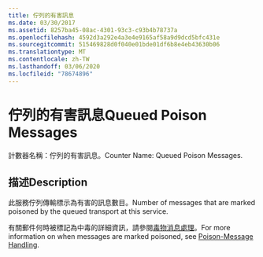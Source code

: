 ```yaml
---
title: 佇列的有害訊息
ms.date: 03/30/2017
ms.assetid: 8257ba45-08ac-4301-93c3-c93b4b78737a
ms.openlocfilehash: 4592d3a292e4a3e4e9165af58a9d9dcd5bfc431e
ms.sourcegitcommit: 515469828d0f040e01bde01df6b8e4eb43630b06
ms.translationtype: MT
ms.contentlocale: zh-TW
ms.lasthandoff: 03/06/2020
ms.locfileid: "78674896"
---
```

# <a name="queued-poison-messages"></a><span data-ttu-id="89a95-102">佇列的有害訊息</span><span class="sxs-lookup"><span data-stu-id="89a95-102">Queued Poison Messages</span></span>
<span data-ttu-id="89a95-103">計數器名稱：佇列的有害訊息。</span><span class="sxs-lookup"><span data-stu-id="89a95-103">Counter Name: Queued Poison Messages.</span></span>  
  
## <a name="description"></a><span data-ttu-id="89a95-104">描述</span><span class="sxs-lookup"><span data-stu-id="89a95-104">Description</span></span>  
 <span data-ttu-id="89a95-105">此服務佇列傳輸標示為有害的訊息數目。</span><span class="sxs-lookup"><span data-stu-id="89a95-105">Number of messages that are marked poisoned by the queued transport at this service.</span></span>  
  
 <span data-ttu-id="89a95-106">有關郵件何時被標記為中毒的詳細資訊，請參閱[毒物消息處理](../../feature-details/poison-message-handling.md)。</span><span class="sxs-lookup"><span data-stu-id="89a95-106">For more information on when messages are marked poisoned, see [Poison-Message Handling](../../feature-details/poison-message-handling.md).</span></span>
